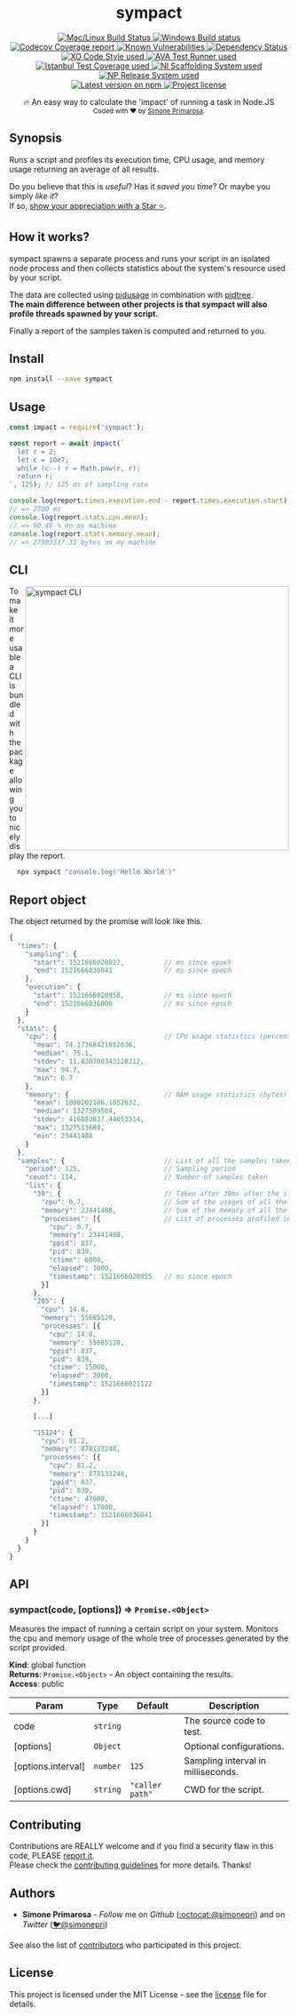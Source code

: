<h1 align="center">
  <b>sympact</b>
</h1>
<p align="center">
  <!-- CI - TravisCI -->
  <a href="https://travis-ci.org/simonepri/sympact">
    <img src="https://img.shields.io/travis/simonepri/sympact/master.svg?label=MacOS%20%26%20Linux" alt="Mac/Linux Build Status" />
  </a>
  <!-- CI - AppVeyor -->
  <a href="https://ci.appveyor.com/project/simonepri/sympact">
    <img src="https://img.shields.io/appveyor/ci/simonepri/sympact/master.svg?label=Windows" alt="Windows Build status" />
  </a>
  <!-- Coverage - Codecov -->
  <a href="https://codecov.io/gh/simonepri/sympact">
    <img src="https://img.shields.io/codecov/c/github/simonepri/sympact/master.svg" alt="Codecov Coverage report" />
  </a>
  <!-- DM - Snyk -->
  <a href="https://snyk.io/test/github/simonepri/sympact?targetFile=package.json">
    <img src="https://snyk.io/test/github/simonepri/sympact/badge.svg?targetFile=package.json" alt="Known Vulnerabilities" />
  </a>
  <!-- DM - David -->
  <a href="https://david-dm.org/simonepri/sympact">
    <img src="https://david-dm.org/simonepri/sympact/status.svg" alt="Dependency Status" />
  </a>

  <br/>

  <!-- Code Style - XO-Prettier -->
  <a href="https://github.com/xojs/xo">
    <img src="https://img.shields.io/badge/code_style-XO+Prettier-5ed9c7.svg" alt="XO Code Style used" />
  </a>
  <!-- Test Runner - AVA -->
  <a href="https://github.com/avajs/ava">
    <img src="https://img.shields.io/badge/test_runner-AVA-fb3170.svg" alt="AVA Test Runner used" />
  </a>
  <!-- Test Coverage - Istanbul -->
  <a href="https://github.com/istanbuljs/nyc">
    <img src="https://img.shields.io/badge/test_coverage-NYC-fec606.svg" alt="Istanbul Test Coverage used" />
  </a>
  <!-- Init - ni -->
  <a href="https://github.com/simonepri/ni">
    <img src="https://img.shields.io/badge/initialized_with-ni-e74c3c.svg" alt="NI Scaffolding System used" />
  </a>
  <!-- Release - np -->
  <a href="https://github.com/sindresorhus/np">
    <img src="https://img.shields.io/badge/released_with-np-6c8784.svg" alt="NP Release System used" />
  </a>

  <br/>

  <!-- Version - npm -->
  <a href="https://www.npmjs.com/package/sympact">
    <img src="https://img.shields.io/npm/v/sympact.svg" alt="Latest version on npm" />
  </a>
  <!-- License - MIT -->
  <a href="https://github.com/simonepri/sympact/tree/master/license">
    <img src="https://img.shields.io/github/license/simonepri/sympact.svg" alt="Project license" />
  </a>
</p>
<p align="center">
  🔥 An easy way to calculate the 'impact' of running a task in Node.JS
  <br/>

  <sub>
    Coded with ❤️ by <a href="#authors">Simone Primarosa</a>.
  </sub>
</p>

## Synopsis

Runs a script and profiles its execution time, CPU usage, and memory usage
returning an average of all results.

Do you believe that this is *useful*?
Has it *saved you time*?
Or maybe you simply *like it*?  
If so, [show your appreciation with a Star ⭐️][start].

## How it works?

sympact spawns a separate process and runs your script in an isolated
node process and then collects statistics about the system's resource used by
your script.

The data are collected using [pidusage][gh:pidusage] in combination with
[pidtree][gh:pidtree].  
**The main difference between other projects is that sympact will also
profile threads spawned by your script.**

Finally a report of the samples taken is computed and returned to you.

## Install

```bash
npm install --save sympact
```

## Usage

```js
const impact = require('sympact');

const report = await impact(`
  let r = 2;
  let c = 10e7;
  while (c--) r = Math.pow(r, r);
  return r;
`, 125); // 125 ms of sampling rate

console.log(report.times.execution.end - report.times.execution.start);
// => 2700 ms
console.log(report.stats.cpu.mean);
// => 90.45 % on my machine
console.log(report.stats.memory.mean);
// => 27903317.33 bytes on my machine
```

## CLI

<img src="https://github.com/simonepri/sympact/raw/master/media/cli.gif" alt="sympact CLI" width="475" align="right"/>

To make it more usable a CLI is bundled with the package allowing you to nicely
display the report.

```js
  npx sympact "console.log('Hello World')"
```

## Report object

The object returned by the promise will look like this.
```js
{
  "times": {
    "sampling": {
      "start": 1521666020917,          // ms since epoch
      "end": 1521666036041             // ms since epoch
    },
    "execution": {
      "start": 1521666020958,          // ms since epoch
      "end": 1521666036006             // ms since epoch
    }
  },
  "stats": {
    "cpu": {                           // CPU usage statistics (percentage)
      "mean": 74.17368421052636,
      "median": 75.1,
      "stdev": 11.820700343128212,
      "max": 94.7,
      "min": 0.7
    },
    "memory": {                        // RAM usage statistics (bytes)
      "mean": 1080202186.1052632,
      "median": 1327509504,
      "stdev": 416083837.44653314,
      "max": 1327513600,
      "min": 23441408
    }
  },
  "samples": {                         // List of all the samples taken
    "period": 125,                     // Sampling period
    "count": 114,                      // Number of samples taken
    "list": {
      "39": {                          // Taken after 39ms after the start of the watch command
        "cpu": 0.7,                    // Sum of the usages of all the processes
        "memory": 23441408,            // Sum of the memory of all the processes
        "processes": [{                // List of processes profiled in this timeframe
          "cpu": 0.7,
          "memory": 23441408,
          "ppid": 837,
          "pid": 839,
          "ctime": 6000,
          "elapsed": 1000,
          "timestamp": 1521666020955   // ms since epoch
        }]
      },
      "205": {
        "cpu": 14.8,
        "memory": 55685120,
        "processes": [{
          "cpu": 14.8,
          "memory": 55685120,
          "ppid": 837,
          "pid": 839,
          "ctime": 15000,
          "elapsed": 2000,
          "timestamp": 1521666021122
        }]
      },

      [...]

      "15124": {
        "cpu": 81.2,
        "memory": 878133248,
        "processes": [{
          "cpu": 81.2,
          "memory": 878133248,
          "ppid": 837,
          "pid": 839,
          "ctime": 47600,
          "elapsed": 17000,
          "timestamp": 1521666036041
        }]
      }
    }
  }
}
```

## API

<a name="sympact"></a>

### sympact(code, [options]) ⇒ <code>Promise.&lt;Object&gt;</code>
Measures the impact of running a certain script on your system.
Monitors the cpu and memory usage of the whole tree of processes generated by
the script provided.

**Kind**: global function  
**Returns**: <code>Promise.&lt;Object&gt;</code> - An object containing the results.  
**Access**: public  

| Param | Type | Default | Description |
| --- | --- | --- | --- |
| code | <code>string</code> |  | The source code to test. |
| [options] | <code>Object</code> |  | Optional configurations. |
| [options.interval] | <code>number</code> | <code>125</code> | Sampling interval in milliseconds. |
| [options.cwd] | <code>string</code> | <code>&quot;caller path&quot;</code> | CWD for the script. |

## Contributing

Contributions are REALLY welcome and if you find a security flaw in this code, PLEASE [report it][new issue].  
Please check the [contributing guidelines][contributing] for more details. Thanks!

## Authors

- **Simone Primarosa** -  *Follow* me on *Github* ([:octocat:@simonepri][github:simonepri]) and on  *Twitter* ([🐦@simonepri][twitter:simoneprimarosa])

See also the list of [contributors][contributors] who participated in this project.

## License

This project is licensed under the MIT License - see the [license][license] file for details.

<!-- Links -->
[start]: https://github.com/simonepri/phc-format#start-of-content
[new issue]: https://github.com/simonepri/phc-format/issues/new
[contributors]: https://github.com/simonepri/phc-format/contributors

[license]: https://github.com/simonepri/phc-format/tree/master/license
[contributing]: https://github.com/simonepri/phc-format/tree/master/.github/contributing.md

[github:simonepri]: https://github.com/simonepri
[twitter:simoneprimarosa]: http://twitter.com/intent/user?screen_name=simoneprimarosa

[gh:pidusage]: https://github.com/soyuka/pidusage
[gh:pidtree]: https://github.com/simonepri/pidtree

